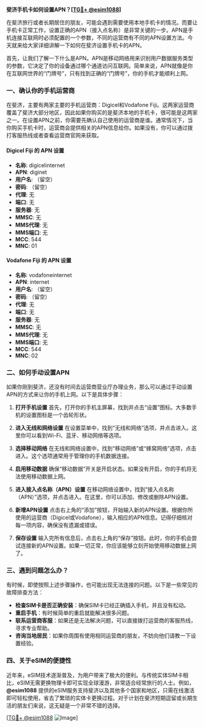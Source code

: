 **斐济手机卡如何设置APN？[[TG💪+ @esim1088](https://t.me/s/esim1088)]**

在斐济旅行或者长期居住的朋友，可能会遇到需要使用本地手机卡的情况。而要让手机卡正常工作，设置正确的APN（接入点名称）是非常关键的一步。APN是手机连接互联网时必须配置的一个参数，不同的运营商有不同的APN设置方法。今天就来给大家详细讲解一下如何在斐济设置手机卡的APN。

首先，让我们了解一下什么是APN。APN是移动网络用来识别用户数据服务类型的参数，它决定了你的设备通过哪个通道访问互联网。简单来说，APN就像是你在互联网世界的“门牌号”，只有找到正确的“门牌号”，你的手机才能顺利上网。

### 一、确认你的手机运营商

在斐济，主要有两家主要的手机运营商：Digicel和Vodafone Fiji。这两家运营商覆盖了斐济大部分地区，因此如果你购买的是斐济本地的手机卡，很可能是这两家之一。在设置APN之前，你需要先确认自己使用的运营商是谁。通常情况下，当你购买手机卡时，运营商会提供相关的APN信息给你。如果没有，你可以通过拨打客服热线或者查看运营商官网来获取。

#### Digicel Fiji 的 APN 设置
- **名称**: digicelinternet
- **APN**: diginet
- **用户名**: （留空）
- **密码**: （留空）
- **代理**: 无
- **端口**: 无
- **服务器**: 无
- **MMSC**: 无
- **MMS代理**: 无
- **MMS端口**: 无
- **MCC**: 544
- **MNC**: 01

#### Vodafone Fiji 的 APN 设置
- **名称**: vodafoneinternet
- **APN**: internet
- **用户名**: （留空）
- **密码**: （留空）
- **代理**: 无
- **端口**: 无
- **服务器**: 无
- **MMSC**: 无
- **MMS代理**: 无
- **MMS端口**: 无
- **MCC**: 544
- **MNC**: 02

### 二、如何手动设置APN

如果你刚到斐济，还没有时间去运营商营业厅办理业务，那么可以通过手动设置APN的方式来让你的手机上网。以下是具体步骤：

1. **打开手机设置**
   首先，打开你的手机主屏幕，找到并点击“设置”图标。大多数手机的设置图标是一个齿轮形状。

2. **进入无线和网络设置**
   在设置菜单中，找到“无线和网络”选项，并点击进入。这里你可以看到Wi-Fi、蓝牙、移动网络等选项。

3. **选择移动网络**
   在无线和网络设置中，找到“移动网络”或“蜂窝网络”选项，点击进入。这个选项通常用于管理你的手机数据连接。

4. **启用移动数据**
   确保“移动数据”开关是开启状态。如果没有开启，你的手机将无法使用移动数据上网。

5. **进入接入点名称（APN）设置**
   在移动网络设置中，找到“接入点名称（APN）”选项，并点击进入。在这里，你可以添加、修改或删除APN设置。

6. **新增APN设置**
   点击右上角的“添加”按钮，开始输入新的APN设置。根据你所使用的运营商（Digicel或Vodafone），输入相应的APN信息。记得仔细核对每一项内容，确保没有遗漏或错误。

7. **保存设置**
   输入完所有信息后，点击右上角的“保存”按钮。此时，你的手机会尝试连接新的APN设置。如果一切正常，你应该能够立刻开始使用移动数据上网了。

### 三、遇到问题怎么办？

有时候，即使按照上述步骤操作，也可能出现无法连接的问题。以下是一些常见的故障排查方法：

- **检查SIM卡是否正确安装**：确保SIM卡已经正确插入手机，并且没有松动。
- **重启手机**：有时候简单的重启就能解决很多问题。
- **联系运营商客服**：如果还是无法解决问题，可以直接拨打运营商的客服热线，寻求专业帮助。
- **咨询当地居民**：如果你周围有使用相同运营商的朋友，不妨向他们请教一下设置经验。

### 四、关于eSIM的便捷性

近年来，eSIM技术逐渐普及，为用户带来了极大的便利。与传统实体SIM卡相比，eSIM无需更换物理卡即可实现全球漫游，非常适合经常旅行的人士。例如，**@esim1088** 提供的eSIM服务支持斐济以及其他多个国家和地区，只需在线激活即可轻松使用，省去了繁琐的实体卡更换过程。对于计划在斐济短期逗留或长期生活的朋友们来说，这无疑是一个非常不错的选择。

[[TG💪+ @esim1088](https://t.me/s/esim1088) ![Image](https://i.postimg.cc/4NQfJmqS/Snipaste-2025-05-13-00-14-12.png)]